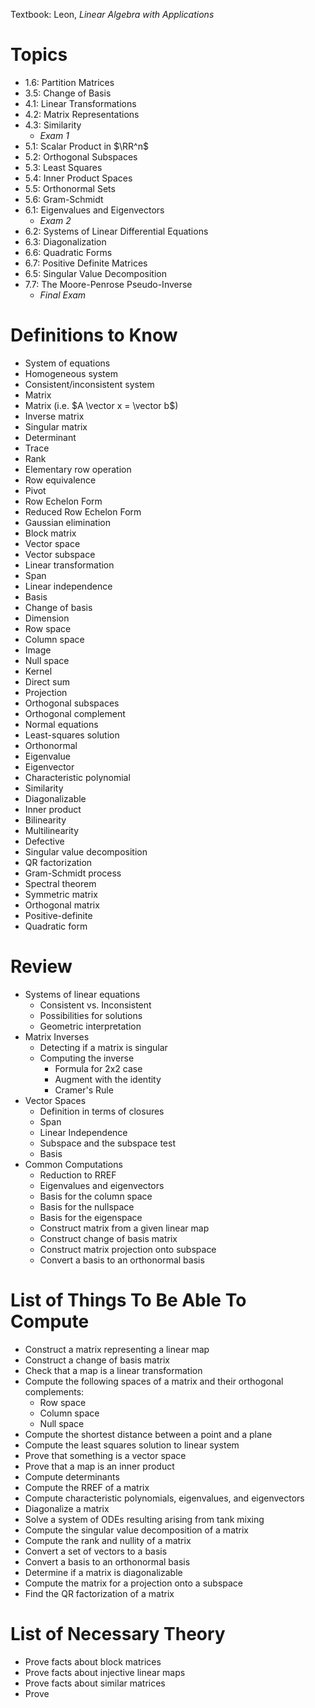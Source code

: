 Textbook: Leon, *Linear Algebra with Applications*

# Topics

- 1.6: Partition Matrices
- 3.5: Change of Basis
- 4.1: Linear Transformations
- 4.2: Matrix Representations
- 4.3: Similarity
  - *Exam 1*   
- 5.1: Scalar Product in $\RR^n$
- 5.2: Orthogonal Subspaces
- 5.3: Least Squares
- 5.4: Inner Product Spaces
- 5.5: Orthonormal Sets
- 5.6: Gram-Schmidt
- 6.1: Eigenvalues and Eigenvectors
  - *Exam 2*
- 6.2: Systems of Linear Differential Equations
- 6.3: Diagonalization
- 6.6: Quadratic Forms
- 6.7: Positive Definite Matrices
- 6.5: Singular Value Decomposition
- 7.7: The Moore-Penrose Pseudo-Inverse
  - *Final Exam*

# Definitions to Know
- System of equations
- Homogeneous system
- Consistent/inconsistent system
- Matrix
- Matrix (i.e. $A \vector x = \vector b$)
- Inverse matrix
- Singular matrix
- Determinant
- Trace
- Rank
- Elementary row operation
- Row equivalence
- Pivot
- Row Echelon Form
- Reduced Row Echelon Form
- Gaussian elimination
- Block matrix
- Vector space
- Vector subspace
- Linear transformation
- Span
- Linear independence
- Basis
- Change of basis
- Dimension
- Row space
- Column space
- Image
- Null space
- Kernel
- Direct sum
- Projection
- Orthogonal subspaces
- Orthogonal complement
- Normal equations
- Least-squares solution
- Orthonormal 
- Eigenvalue
- Eigenvector
- Characteristic polynomial
- Similarity
- Diagonalizable
- Inner product
- Bilinearity
- Multilinearity
- Defective
- Singular value decomposition
- QR factorization
- Gram-Schmidt process
- Spectral theorem
- Symmetric matrix
- Orthogonal matrix
- Positive-definite
- Quadratic form

# Review
- Systems of linear equations
  - Consistent vs. Inconsistent
  - Possibilities for solutions
  - Geometric interpretation
- Matrix Inverses
  - Detecting if a matrix is singular
  - Computing the inverse
    - Formula for 2x2 case
    - Augment with the identity
    - Cramer's Rule
- Vector Spaces
  - Definition in terms of closures
  - Span
  - Linear Independence
  - Subspace and the subspace test
  - Basis
- Common Computations
  - Reduction to RREF
  - Eigenvalues and eigenvectors
  - Basis for the column space
  - Basis for the nullspace
  - Basis for the eigenspace
  - Construct matrix from a given linear map
  - Construct change of basis matrix
  - Construct matrix projection onto subspace
  - Convert a basis to an orthonormal basis

# List of Things To Be Able To Compute
- Construct a matrix representing a linear map
- Construct a change of basis matrix
- Check that a map is a linear transformation
- Compute the following spaces of a matrix and their orthogonal complements:
  - Row space
  - Column space
  - Null space
- Compute the shortest distance between a point and a plane
- Compute the least squares solution to linear system
- Prove that something is a vector space
- Prove that a map is an inner product
- Compute determinants
- Compute the RREF of a matrix
- Compute characteristic polynomials, eigenvalues, and eigenvectors
- Diagonalize a matrix
- Solve a system of ODEs resulting arising from tank mixing
- Compute the singular value decomposition of a matrix
- Compute the rank and nullity of a matrix
- Convert a set of vectors to a basis
- Convert a basis to an orthonormal basis
- Determine if a matrix is diagonalizable 
- Compute the matrix for a projection onto a subspace
- Find the QR factorization of a matrix

# List of Necessary Theory
- Prove facts about block matrices
- Prove facts about injective linear maps
- Prove facts about similar matrices
- Prove 